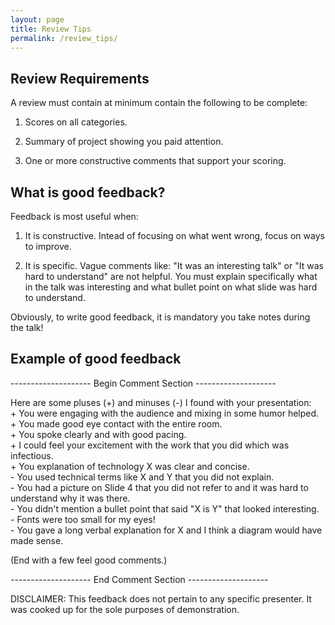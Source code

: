 ```yaml
---
layout: page
title: Review Tips
permalink: /review_tips/
---
```


## Review Requirements

A review must contain at minimum contain the following to be complete:

1. Scores on all categories.

1. Summary of project showing you paid attention.

1. One or more constructive comments that support your scoring.

## What is good feedback?

Feedback is most useful when:

1. It is constructive.  Intead of focusing on what went wrong, focus on ways to improve.

1. It is specific.  Vague comments like: "It was an interesting talk" or "It was hard to understand" are not helpful.  You must explain specifically what in the talk was interesting and what bullet point on what slide was hard to understand.

Obviously, to write good feedback, it is mandatory you take notes during the talk!

## Example of good feedback

-------------------- Begin Comment Section --------------------

Here are some pluses (+) and minuses (-) I found with your presentation:  
\+ You were engaging with the audience and mixing in some humor helped.  
\+ You made good eye contact with the entire room.  
\+ You spoke clearly and with good pacing.  
\+ I could feel your excitement with the work that you did which was infectious.  
\+ You explanation of technology X was clear and concise.  
\- You used technical terms like X and Y that you did not explain.  
\- You had a picture on Slide 4 that you did not refer to and it was hard to understand why it was there.  
\- You didn't mention a bullet point that said "X is Y" that looked interesting.  
\- Fonts were too small for my eyes!  
\- You gave a long verbal explanation for X and I think a diagram would have made sense.  

(End with a few feel good comments.)

-------------------- End Comment Section --------------------

DISCLAIMER: This feedback does not pertain to any specific presenter.  It was cooked up for the sole purposes of demonstration.

